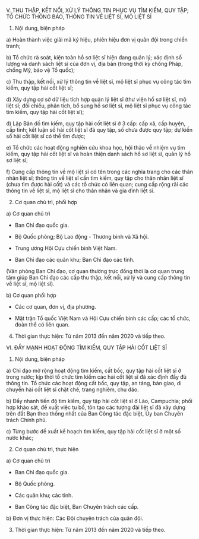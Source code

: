 V. THU THẬP, KẾT NỐI, XỬ LÝ THÔNG TIN PHỤC VỤ TÌM KIẾM, QUY TẬP; TỔ CHỨC THÔNG BÁO, THÔNG TIN VỀ LIỆT SĨ, MỘ LIỆT SĨ

1. Nội dung, biện pháp

a) Hoàn thành việc giải mã ký hiệu, phiên hiệu đơn vị quân đội trong chiến tranh;

b) Tổ chức rà soát, kiện toàn hồ sơ liệt sĩ hiện đang quản lý; xác định số lượng và danh sách liệt sĩ của đơn vị, địa bàn (trong thời kỳ chống Pháp, chống Mỹ, bảo vệ Tổ quốc);

c) Thu thập, kết nối, xử lý thông tin về liệt sĩ, mộ liệt sĩ phục vụ công tác tìm kiếm, quy tập hài cốt liệt sĩ;

d) Xây dựng cơ sở dữ liệu tích hợp quản lý liệt sĩ (thư viện hồ sơ liệt sĩ, mộ liệt sĩ; đối chiếu, phân tích, bổ sung hồ sơ liệt sĩ, mộ liệt sĩ phục vụ công tác tìm kiếm, quy tập hài cốt liệt sĩ);

đ) Lập Bản đồ tìm kiếm, quy tập hài cốt liệt sĩ ở 3 cấp: cấp xã, cấp huyện, cấp tỉnh; kết luận số hài cốt liệt sĩ đã quy tập, số chưa được quy tập; dự kiến số hài cốt liệt sĩ có thể tìm được;

e) Tổ chức các hoạt động nghiên cứu khoa học, hội thảo về nhiệm vụ tìm kiếm, quy tập hài cốt liệt sĩ và hoàn thiện danh sách hồ sơ liệt sĩ, quản lý hồ sơ liệt sĩ;

f) Cung cấp thông tin về mộ liệt sĩ có tên trong các nghĩa trang cho các thân nhân liệt sĩ; thông tin về liệt sĩ cần tìm kiếm, quy tập cho thân nhân liệt sĩ (chưa tìm được hài cốt) và các tổ chức có liên quan; cung cấp rộng rãi các thông tin về liệt sĩ, mộ liệt sĩ cho thân nhân và gia đình liệt sĩ.

2. Cơ quan chủ trì, phối hợp

a) Cơ quan chủ trì

- Ban Chỉ đạo quốc gia.

- Bộ Quốc phòng; Bộ Lao động - Thương binh và Xã hội.

- Trung ương Hội Cựu chiến binh Việt Nam.

- Ban Chỉ đạo các quân khu; Ban Chỉ đạo các tỉnh.

(Văn phòng Ban Chỉ đạo, cơ quan thường trực đồng thời là cơ quan trung tâm giúp Ban Chỉ đạo các cấp thu thập, kết nối, xử lý và cung cấp thông tin về liệt sĩ, mộ liệt sĩ).

b) Cơ quan phối hợp

- Các cơ quan, đơn vị, địa phương.

- Mặt trận Tổ quốc Việt Nam và Hội Cựu chiến binh các cấp; các tổ chức, đoàn thể có liên quan.

4. Thời gian thực hiện: Từ năm 2013 đến năm 2020 và tiếp theo.

VI. ĐẨY MẠNH HOẠT ĐỘNG TÌM KIẾM, QUY TẬP HÀI CỐT LIỆT SĨ

1. Nội dung, biện pháp

a) Chỉ đạo mở rộng hoạt động tìm kiếm, cất bốc, quy tập hài cốt liệt sĩ ở trong nước; kịp thời tổ chức tìm kiếm các hài cốt liệt sĩ đã xác định đầy đủ thông tin. Tổ chức các hoạt động cất bốc, quy tập, an táng, bàn giao, di chuyển hài cốt liệt sĩ chặt chẽ, trang nghiêm, chu đáo.

b) Đẩy nhanh tiến độ tìm kiếm, quy tập hài cốt liệt sĩ ở Lào, Campuchia; phối hợp khảo sát, đề xuất việc tu bổ, tôn tạo các tượng đài liệt sĩ đã xây dựng trên đất Bạn theo thống nhất của Ban Công tác đặc biệt, Ủy ban Chuyên trách Chính phủ.

c) Từng bước đề xuất kế hoạch tìm kiếm, quy tập hài cốt liệt sĩ ở một số nước khác;

2. Cơ quan chủ trì, thực hiện

a) Cơ quan chủ trì

- Ban Chỉ đạo quốc gia.

- Bộ Quốc phòng.

- Các quân khu; các tỉnh.

- Ban Công tác đặc biệt, Ban Chuyên trách các cấp.


b) Đơn vị thực hiện: Các Đội chuyên trách của quân đội.

3. Thời gian thực hiện: Từ năm 2013 đến năm 2020 và tiếp theo.